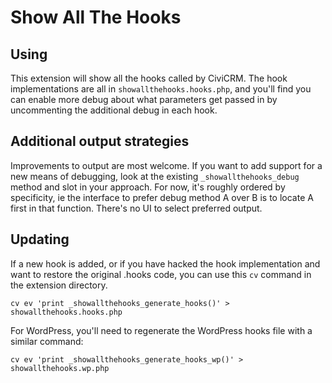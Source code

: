 # Show All The Hooks

## Using

This extension will show all the hooks called by CiviCRM. The hook implementations are all in `showallthehooks.hooks.php`, and you'll find you can enable more debug about what parameters get passed in by uncommenting the additional debug in each hook.

## Additional output strategies

Improvements to output are most welcome. If you want to add support for a new means of debugging, look at the existing `_showallthehooks_debug` method and slot in your approach. For now, it's roughly ordered by specificity, ie the interface to prefer debug method A over B is to locate A first in that function. There's no UI to select preferred output.

## Updating

If a new hook is added, or if you have hacked the hook implementation and want to restore the original .hooks code, you can use this `cv` command in the extension directory.

    cv ev 'print _showallthehooks_generate_hooks()' > showallthehooks.hooks.php

For WordPress, you'll need to regenerate the WordPress hooks file with a similar command:

    cv ev 'print _showallthehooks_generate_hooks_wp()' > showallthehooks.wp.php
